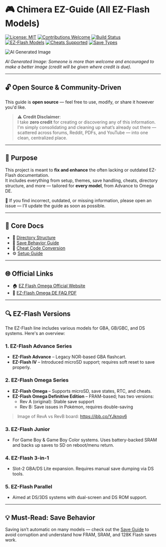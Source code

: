 # 🎮 Chimera EZ-Guide (All EZ-Flash Models)

[![License: MIT](https://img.shields.io/badge/license-MIT-blue.svg)](LICENSE)
[![Contributions Welcome](https://img.shields.io/badge/contributions-welcome-brightgreen.svg)](../../issues)
[![Build Status](https://img.shields.io/badge/status-WIP-yellow.svg)]()
[![EZ-Flash Models](https://img.shields.io/badge/models-EZ--Flash--All-blueviolet)](README.md)
[![Cheats Supported](https://img.shields.io/badge/Cheats-Supported-red)](https://github.com/ChimeraGaming/GBA-EZ-Flash-2025-Guide/blob/main/Cheats.md)
[![Save Types](https://img.shields.io/badge/Save%20Types-SRAM%2C%20FRAM%2C%20Flash128k-orange)](https://github.com/ChimeraGaming/GBA-EZ-Flash-2025-Guide/blob/main/Save.md)

![AI Generated Image](https://preview.redd.it/ez-flash-guide-wip-v0-ya233huuec5f1.png?width=640&crop=smart&auto=webp&s=8034efe09c23aedec139a7fa365e29e96434239e)

*AI Generated Image: Someone is more than welcome and encouraged to make a better image (credit will be given where credit is due).*

---

## 🔓 Open Source & Community-Driven

This guide is **open source** — feel free to use, modify, or share it however you'd like.

> ⚠️ **Credit Disclaimer**:  
> I take **zero credit** for creating or discovering any of this information.  
> I'm simply consolidating and cleaning up what’s already out there — scattered across forums, Reddit, PDFs, and YouTube — into one clean, centralized place.

---

## 📘 Purpose

This project is meant to **fix and enhance** the often lacking or outdated EZ-Flash documentation.  
It includes everything from setup, themes, save handling, cheats, directory structure, and more — tailored for **every model**, from Advance to Omega DE.

💬 If you find incorrect, outdated, or missing information, please open an issue — I’ll update the guide as soon as possible.

---

## 🧱 Core Docs

- 📁 [Directory Structure](https://github.com/ChimeraGaming/GBA-EZ-Flash-2025-Guide/blob/main/Directory%20Structure.md)
- 💾 [Save Behavior Guide](https://github.com/ChimeraGaming/GBA-EZ-Flash-2025-Guide/blob/main/Save.md)
- 🧪 [Cheat Code Conversion](https://github.com/ChimeraGaming/GBA-EZ-Flash-2025-Guide/blob/main/Cheats.md)
- ⚙️ [Setup Guide](https://github.com/ChimeraGaming/GBA-EZ-Flash-2025-Guide/blob/main/Setup.md)

---

## 🌐 Official Links

- 🏠 [EZ Flash Omega Official Website](https://www.ezflashomega.com/)
- 📑 [EZ-Flash Omega DE FAQ PDF](https://www.ezflash.cn/omegade-en.pdf)

---

## 🔍 EZ-Flash Versions

The EZ-Flash line includes various models for GBA, GB/GBC, and DS systems. Here's an overview:

### 1. **EZ-Flash Advance Series**
- **EZ-Flash Advance** – Legacy NOR-based GBA flashcart.
- **EZ-Flash IV** – Introduced microSD support; requires soft reset to save properly.

### 2. **EZ-Flash Omega Series**
- **EZ-Flash Omega** – Supports microSD, save states, RTC, and cheats.
- **EZ-Flash Omega Definitive Edition** – FRAM-based; has two versions:
  - Rev A (original): Stable save support
  - Rev B: Save issues in Pokémon, requires double-saving

> Image of RevA vs RevB board: https://ibb.co/YJknqv6

### 3. **EZ-Flash Junior**
- For Game Boy & Game Boy Color systems. Uses battery-backed SRAM and backs up saves to SD on reboot/menu return.

### 4. **EZ-Flash 3-in-1**
- Slot-2 GBA/DS Lite expansion. Requires manual save dumping via DS tools.

### 5. **EZ-Flash Parallel**
- Aimed at DS/3DS systems with dual-screen and DS ROM support.

---

## 💡 Must-Read: Save Behavior

Saving isn’t automatic on many models — check out the [Save Guide](https://github.com/ChimeraGaming/GBA-EZ-Flash-2025-Guide/blob/main/Save.md) to avoid corruption and understand how FRAM, SRAM, and 128K Flash saves work.

